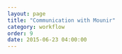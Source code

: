 ```yaml
---
layout: page
title: "Communication with Mounir"
category: workflow
order: 9
date: 2015-06-23 04:00:00
---
```



